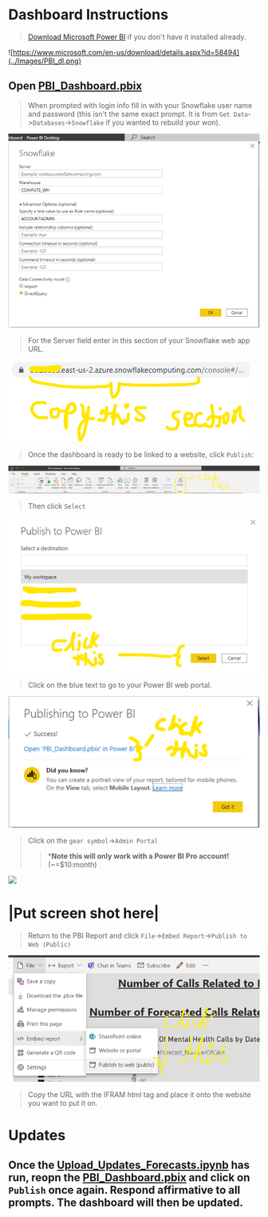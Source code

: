 # Dashboard Instructions

>[Download Microsoft Power BI](https://www.microsoft.com/en-us/download/details.aspx?id=58494) if you don't have it installed already.

![https://www.microsoft.com/en-us/download/details.aspx?id=58494](../Images/PBI_dl.png)

## Open [PBI_Dashboard.pbix](PBI_Dashboard.pbix)

>When prompted with login info fill in with your Snowflake user name and password (this isn't the same exact prompt.  It is from `Get Data`->`Databases`->`Snowflake` if you wanted to rebuild your won).

![](../Images/PBI_Setup1.png)

>For the Server field enter in this section of your Snowflake web app URL.

![](../Images/PBI_Setup.png)

>Once the dashboard is ready to be linked to a website, click `Publish`:

![](../Images/PBI_Setup7.png)

>Then click `Select`

![](../Images/PBI_Setup2.png)

>Click on the blue text to go to your Power BI web portal.

![](../Images/PBI_Setup3.png)

>Click on the `gear symbol`->`Admin Portal` 
>>***Note this will only work with a Power BI Pro account!** (~=$10:month)

![](../Images/BI_Setup6.png)

# |Put screen shot here|

>Return to the PBI Report and click `File`->`Embed Report`->`Publish to Web (Public)`

![](../Images/PBI_Setup8.png)

>Copy the URL with the IFRAM html tag and place it onto the website you want to put it on.

# Updates

## Once the [Upload_Updates_Forecasts.ipynb](..Regular_Update_Upload/Upload_Updates_Forecasts.ipynb) has run, reopn the [PBI_Dashboard.pbix](../PBI_Dashboard/PBI_Dashboard.pbix) and click on `Publish` once again.  Respond affirmative to all prompts.  The dashboard will then be updated.